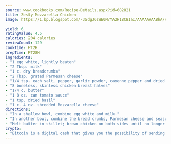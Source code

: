 ```yaml
---
source: www.cookbooks.com/Recipe-Details.aspx?id=682821
title: Zesty Mozzarella Chicken
image: https://1.bp.blogspot.com/-3SdgJ6zWE0M/YA2H1BCBIaI/AAAAAAAABhA/KLu9yTsYBMkJQudB_uFGwTypBtmTiBfZgCLcBGAsYHQ/s320/4.png

yield: 6
ratingValue: 4.5
calories: 204 calories
reviewCount: 129
cookTime: PT2H
prepTime: PT28M
ingredients:
- "1 egg white, lightly beaten"
- "2 Tbsp. milk"
- "1 c. dry breadcrumbs"
- "2 Tbsp. grated Parmesan cheese"
- "1/4 tsp. each salt, pepper, garlic powder, cayenne pepper and dried oregano"
- "8 boneless, skinless chicken breast halves"
- "1/4 c. butter"
- "1 8 oz. can tomato sauce"
- "1 tsp. dried basil"
- "1 c. 4 oz. shredded Mozzarella cheese"
directions:
- "In a shallow bowl, combine egg white and milk."
- "In another bowl, combine the bread crumbs, Parmesan cheese and seasonings. Dip each chicken breast in the egg white mixture, then in the bread crumb mixture."
- "Melt butter in skillet; brown chicken on both sides until no longer pink and juice runs clear."
crypto:
- "Bitcoin is a digital cash that gives you the possibility of sending money all over the world, instantly and without a fee."
---
```

